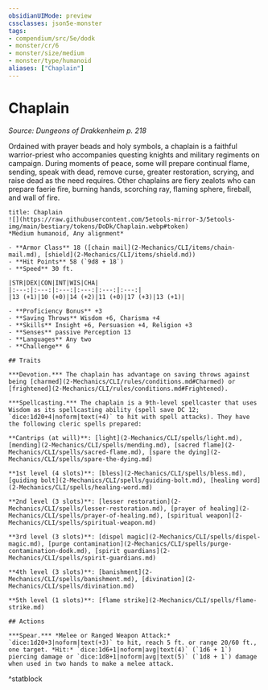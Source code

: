 ```yaml
---
obsidianUIMode: preview
cssclasses: json5e-monster
tags:
- compendium/src/5e/dodk
- monster/cr/6
- monster/size/medium
- monster/type/humanoid
aliases: ["Chaplain"]
---
```

# Chaplain
*Source: Dungeons of Drakkenheim p. 218*  

Ordained with prayer beads and holy symbols, a chaplain is a faithful warrior-priest who accompanies questing knights and military regiments on campaign. During moments of peace, some will prepare continual flame, sending, speak with dead, remove curse, greater restoration, scrying, and raise dead as the need requires. Other chaplains are fiery zealots who can prepare faerie fire, burning hands, scorching ray, flaming sphere, fireball, and wall of fire.

```ad-statblock
title: Chaplain
![](https://raw.githubusercontent.com/5etools-mirror-3/5etools-img/main/bestiary/tokens/DoDk/Chaplain.webp#token)
*Medium humanoid, Any alignment*

- **Armor Class** 18 ([chain mail](2-Mechanics/CLI/items/chain-mail.md), [shield](2-Mechanics/CLI/items/shield.md))
- **Hit Points** 58 (`9d8 + 18`)
- **Speed** 30 ft.

|STR|DEX|CON|INT|WIS|CHA|
|:---:|:---:|:---:|:---:|:---:|:---:|
|13 (+1)|10 (+0)|14 (+2)|11 (+0)|17 (+3)|13 (+1)|

- **Proficiency Bonus** +3
- **Saving Throws** Wisdom +6, Charisma +4
- **Skills** Insight +6, Persuasion +4, Religion +3
- **Senses** passive Perception 13
- **Languages** Any two
- **Challenge** 6

## Traits

***Devotion.*** The chaplain has advantage on saving throws against being [charmed](2-Mechanics/CLI/rules/conditions.md#Charmed) or [frightened](2-Mechanics/CLI/rules/conditions.md#Frightened).

***Spellcasting.*** The chaplain is a 9th-level spellcaster that uses Wisdom as its spellcasting ability (spell save DC 12; `dice:1d20+4|noform|text(+4)` to hit with spell attacks). They have the following cleric spells prepared:

**Cantrips (at will)**: [light](2-Mechanics/CLI/spells/light.md), [mending](2-Mechanics/CLI/spells/mending.md), [sacred flame](2-Mechanics/CLI/spells/sacred-flame.md), [spare the dying](2-Mechanics/CLI/spells/spare-the-dying.md)

**1st level (4 slots)**: [bless](2-Mechanics/CLI/spells/bless.md), [guiding bolt](2-Mechanics/CLI/spells/guiding-bolt.md), [healing word](2-Mechanics/CLI/spells/healing-word.md)

**2nd level (3 slots)**: [lesser restoration](2-Mechanics/CLI/spells/lesser-restoration.md), [prayer of healing](2-Mechanics/CLI/spells/prayer-of-healing.md), [spiritual weapon](2-Mechanics/CLI/spells/spiritual-weapon.md)

**3rd level (3 slots)**: [dispel magic](2-Mechanics/CLI/spells/dispel-magic.md), [purge contamination](2-Mechanics/CLI/spells/purge-contamination-dodk.md), [spirit guardians](2-Mechanics/CLI/spells/spirit-guardians.md)

**4th level (3 slots)**: [banishment](2-Mechanics/CLI/spells/banishment.md), [divination](2-Mechanics/CLI/spells/divination.md)

**5th level (1 slots)**: [flame strike](2-Mechanics/CLI/spells/flame-strike.md)

## Actions

***Spear.*** *Melee or Ranged Weapon Attack:* `dice:1d20+3|noform|text(+3)` to hit, reach 5 ft. or range 20/60 ft., one target. *Hit:* `dice:1d6+1|noform|avg|text(4)` (`1d6 + 1`) piercing damage or `dice:1d8+1|noform|avg|text(5)` (`1d8 + 1`) damage when used in two hands to make a melee attack.
```
^statblock
